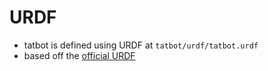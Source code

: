 # URDF

- tatbot is defined using URDF at `tatbot/urdf/tatbot.urdf`
- based off the [official URDF](https://github.com/TrossenRobotics/trossen_arm_description)